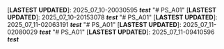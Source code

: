 [**LASTEST UPDATED**]: 2025_07_10-20030595  ***test*** 
"# PS_A01" 
[**LASTEST UPDATED**]: 2025_07_10-20153078  ***test*** 
"# PS_A01" 
[**LASTEST UPDATED**]: 2025_07_11-02063191  ***test*** 
"# PS_A01" 
[**LASTEST UPDATED**]: 2025_07_11-02080029  ***test*** 
"# PS_A01" 
[**LASTEST UPDATED**]: 2025_07_11-09410596  ***test*** 
